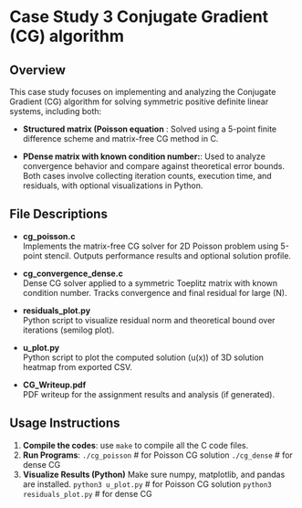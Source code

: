 # Case Study 3 Conjugate Gradient (CG) algorithm

## Overview
This case study focuses on implementing and analyzing the Conjugate Gradient (CG) algorithm for solving symmetric positive definite linear systems, including both:

-	**Structured matrix (Poisson equation** :
 	Solved using a 5-point finite difference scheme and matrix-free CG method in C.
 	
-	**PDense matrix with known condition number:**: 
 	 Used to analyze convergence behavior and compare against theoretical error bounds.
Both cases involve collecting iteration counts, execution time, and residuals, with optional visualizations in Python.


## File Descriptions 
- **cg_poisson.c**  
  Implements the matrix-free CG solver for 2D Poisson problem using 5-point stencil. Outputs performance results and optional solution profile.

- **cg_convergence_dense.c**  
  Dense CG solver applied to a symmetric Toeplitz matrix with known condition number. Tracks convergence and final residual for large \(N\).

- **residuals_plot.py**  
  Python script to visualize residual norm and theoretical bound over iterations (semilog plot).

- **u_plot.py**  
  Python script to plot the computed solution \(u(x)\) of 3D solution heatmap from exported CSV.

- **CG_Writeup.pdf**  
  PDF writeup for the assignment results and analysis (if generated).
  

## Usage Instructions
1. **Compile the codes**:
 use `make` to compile all the C code files.
2.	**Run Programs**:
 `./cg_poisson`         # for Poisson CG solution
 `./cg_dense`           # for dense CG
3.	**Visualize Results (Python)**
Make sure numpy, matplotlib, and pandas are installed.
`python3 u_plot.py`             # for Poisson CG solution
`python3 residuals_plot.py`     # for dense CG

